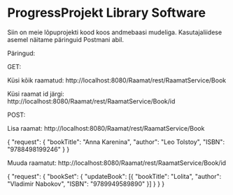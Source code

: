 # ProgressProjekt Library Software

Siin on meie lõpuprojekti kood koos andmebaasi mudeliga. Kasutajaliidese asemel näitame päringuid Postmani abil.

Päringud:

GET:

Küsi kõik raamatud: http://localhost:8080/Raamat/rest/RaamatService/Book

Küsi raamat id järgi: http://localhost:8080/Raamat/rest/RaamatService/Book/id

POST:

Lisa raamat: http://localhost:8080/Raamat/rest/RaamatService/Book

{
	"request": {
		"bookTitle": "Anna Karenina",
		"author": "Leo Tolstoy",
		"ISBN": "9788498199246"
	}
}

Muuda raamatut: http://localhost:8080/Raamat/rest/RaamatService/Book/id

{
	"request": {
		"bookSet": {
			"updateBook": [{
				"bookTitle": "Lolita",
				"author": "Vladimir Nabokov",
				"ISBN": "9789949589890"
			}]
		}
	}
}
